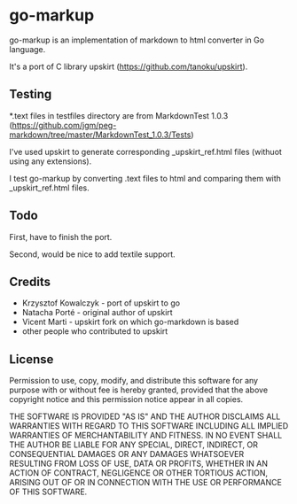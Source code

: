 go-markup
=========

go-markup is an implementation of markdown to html converter
in Go language.

It's a port of C library upskirt (https://github.com/tanoku/upskirt).

Testing
-------

*.text files in testfiles directory are from MarkdownTest 1.0.3
(https://github.com/jgm/peg-markdown/tree/master/MarkdownTest_1.0.3/Tests)

I've used upskirt to generate corresponding _upskirt_ref.html files
(withuot using any extensions).

I test go-markup by converting .text files to html and comparing them
with _upskirt_ref.html files.

Todo
----

First, have to finish the port.

Second, would be nice to add textile support.

Credits
-------

* Krzysztof Kowalczyk - port of upskirt to go
* Natacha Porté - original author of upskirt
* Vicent Marti - upskirt fork on which go-markdown is based
* other people who contributed to upskirt

License
-------

Permission to use, copy, modify, and distribute this software for any
purpose with or without fee is hereby granted, provided that the above
copyright notice and this permission notice appear in all copies.

THE SOFTWARE IS PROVIDED "AS IS" AND THE AUTHOR DISCLAIMS ALL WARRANTIES
WITH REGARD TO THIS SOFTWARE INCLUDING ALL IMPLIED WARRANTIES OF
MERCHANTABILITY AND FITNESS. IN NO EVENT SHALL THE AUTHOR BE LIABLE FOR
ANY SPECIAL, DIRECT, INDIRECT, OR CONSEQUENTIAL DAMAGES OR ANY DAMAGES
WHATSOEVER RESULTING FROM LOSS OF USE, DATA OR PROFITS, WHETHER IN AN
ACTION OF CONTRACT, NEGLIGENCE OR OTHER TORTIOUS ACTION, ARISING OUT OF
OR IN CONNECTION WITH THE USE OR PERFORMANCE OF THIS SOFTWARE.
